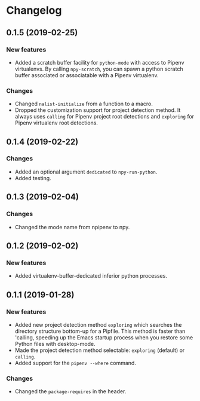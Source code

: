 # Changelog

## 0.1.5 (2019-02-25)

### New features

* Added a scratch buffer facility for `python-mode` with access to Pipenv virtualenvs. By calling `npy-scratch`, you can spawn a python scratch buffer associated or associatable with a Pipenv virtualenv.

### Changes

* Changed `nalist-initialize` from a function to a macro.
* Dropped the customization support for project detection method. It always uses `calling` for Pipenv project root detections and `exploring` for Pipenv virtualenv root detections.

## 0.1.4 (2019-02-22)

### Changes

* Added an optional argument `dedicated` to `npy-run-python`.
* Added testing.

## 0.1.3 (2019-02-04)

### Changes

* Changed the mode name from npipenv to npy.


## 0.1.2 (2019-02-02)

### New features

* Added virtualenv-buffer-dedicated inferior python processes.


## 0.1.1 (2019-01-28)

### New features

* Added new project detection method `exploring` which searches the directory structure bottom-up for a Pipfile. This method is faster than 'calling, speeding up the Emacs startup process when you restore some Python files with desktop-mode.
* Made the project detection method selectable: `exploring` (default) or `calling`.
* Added support for the `pipenv --where` command.

### Changes

* Changed the `package-requires` in the header.

